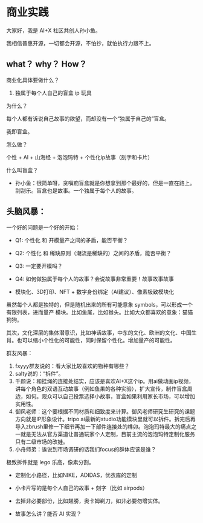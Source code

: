 # 商业实践

大家好，我是 AI+X 社区共创人孙小鱼。

我相信普惠开源，一切都会开源，不怕抄，就怕执行力跟不上。


## what？ why？ How？

商业化具体要做什么？

1. 独属于每个人自己的盲盒 ip 玩具

为什么？

每个人都有诉说自己故事的欲望，而却没有一个“独属于自己的”盲盒。

我即盲盒。

怎么做？

个性 + AI + 山海经 + 泡泡玛特 + 个性化ip故事（刻字和卡片）

什么叫盲盒？

- 孙小鱼：很简单呀，贪嗔痴盲盒就是你想拿到那个最好的，但是一直在路上。刮刮乐。盲盒也是故事。一个独属于每个人的故事。


## 头脑风暴：

一个好的问题是一个好的开始：

- Q1: 个性化 和 开模量产之间的矛盾，能否平衡？

- Q2: 个性化 和 稀缺原则（潮流是稀缺的）之间的矛盾，能否平衡？

- Q3: 一定要开模吗？

- Q4: 如何做独属于每个人的故事？会说故事非常重要！故事故事故事



- 模块化、3D打印、NFT + 数字身份绑定（AI建议）、像素极致模块化

虽然每个人都是独特的，但是随机出来的所有可能意象 symbols，可以形成一个有限列表，进而量产 模块。比如鱼尾，比如猴头。比如大众都喜欢的意象：猫猫狗狗。

其次，文化深层的集体潜意识，比如神话故事，中东的文化、欧洲的文化、中国生肖。也可以缩小个性化的可能性，同时保留个性化。增加量产的可能性。

群友风暴：
1. fxyyy群友说的：看大家比较喜欢的物种有哪些？
2. salty说的：“拆件”。
3. 千颜说：和挂绳的连接处结实，应该是喜欢AI+X这个ip。用ai做动画ip视频，讲每个角色的双语互动故事（例如鱼果的各种实验），扩大宣传，制作盲盒周边，如何。观众可以自己投票选择小故事，盲盒如果利用家长市场，可以增加实用性。
4. 御风老师：这个要根据不同材质和细致度来计算。御风老师研究生研究的课题方向就是IP形象设计。tripo ai最新的studio功能模块里就可以拆件。拆完后再导入zbrush里修一下细节再加一下部件连接处的榫卯。泡泡玛特最大的痛点之一就是无法从官方渠道让普通玩家个人定制，目前主流的泡泡玛特定制化服务只有二级市场的改娃。
5. 小舟师弟：诶说到市场调研的话我们focus的群体应该是谁？

极致拆件就是 lego 乐高，像素分割。

- 定制化小路径，比如NIKE，ADIDAS，优衣库的定制

- 小卡片写的是每个人自己的故事 + 刻字（比如 airpods）

- 去掉非必要部份，比如翅膀，奥卡姆剃刀，如非必要勿增实体。

- 故事怎么讲？能否 AI 实现？



